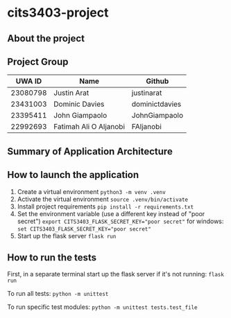 # cits3403-project

## About the project

## Project Group

| UWA ID   | Name        | Github     |
| -------- | ----------- | ---------- |
| 23080798 | Justin Arat | justinarat |
| 23431003 | Dominic Davies | dominictdavies |
| 23395411  | John Giampaolo | JohnGiampaolo |
| 22992693  | Fatimah Ali O Aljanobi | FAljanobi |

## Summary of Application Architecture

## How to launch the application

1. Create a virtual environment `python3 -m venv .venv`
2. Activate the virtual environment `source .venv/bin/activate`
3. Install project requirements `pip install -r requirements.txt`
4. Set the environment variable (use a different key instead of "poor secret")
    `export CITS3403_FLASK_SECRET_KEY="poor secret"` 
	for windows:
	`set CITS3403_FLASK_SECRET_KEY="poor secret"` 
5. Start up the flask server `flask run`

## How to run the tests

First, in a separate terminal start up the flask server if it's not running:
`flask run`

To run all tests:
`python -m unittest`

To run specific test modules:
`python -m unittest tests.test_file`
